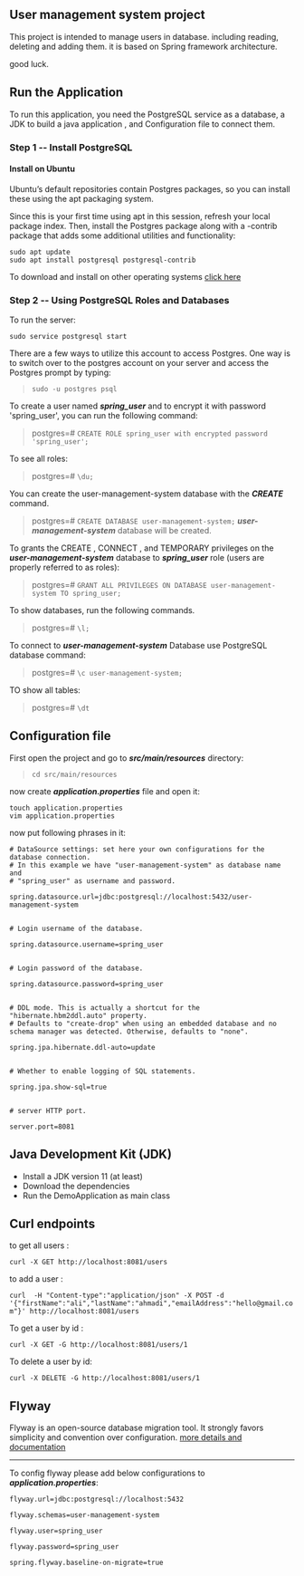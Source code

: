 ## User management system project
 This project is intended to manage users in database.
including reading, deleting and adding them. it is based on Spring framework architecture.
 
good luck.

## Run the Application
 To run this application, you need the PostgreSQL service as a database,
a JDK to build a java application , and Configuration file to connect them.

### Step 1 -- Install PostgreSQL
#### Install on Ubuntu
 Ubuntu’s default repositories contain Postgres packages, so you can install these using the apt packaging system.
  
 Since this is your first time using apt in this session, refresh your local package index. Then, install the Postgres
 package along with a -contrib package that adds some additional utilities and functionality:
 
```
sudo apt update
sudo apt install postgresql postgresql-contrib
```
 
To download and install on other operating systems  [click here](https://www.postgresql.org/download/)
 
### Step 2 -- Using PostgreSQL Roles and Databases

To run the server:

`sudo service postgresql start`

There are a few ways to utilize this account to access Postgres. One way is to switch over to the postgres account on 
your server and access the Postgres prompt by typing:
> `sudo -u postgres psql`

To create a user named **_spring_user_** and to encrypt it with password 'spring_user',
you can run the following command:
> postgres=# `CREATE ROLE spring_user with encrypted password 'spring_user';`

To see all roles:
> postgres=# `\du;`

You can create the user-management-system database with the _**CREATE**_ command.
> postgres=# `CREATE DATABASE user-management-system;`
_**user-management-system**_ database will be created.

To grants the CREATE , CONNECT , and TEMPORARY privileges on the **_user-management-system_** database to 
   **_spring_user_** role (users are properly referred to as roles):
> postgres=# `GRANT ALL PRIVILEGES ON DATABASE user-management-system TO spring_user;`

To show databases, run the following commands.
> postgres=# `\l;`
>
To connect to _**user-management-system**_ Database use PostgreSQL database command:
> postgres=# `\c user-management-system;`

TO show all tables:
> postgres=# `\dt`
## Configuration file
First open the project and go to _**src/main/resources**_ directory:
 
>  `cd src/main/resources`
 
now create _**application.properties**_ file and open it:
 
```
touch application.properties
vim application.properties
```
 
now put following phrases in it:

``` 
# DataSource settings: set here your own configurations for the database connection.
# In this example we have "user-management-system" as database name and 
# "spring_user" as username and password.

spring.datasource.url=jdbc:postgresql://localhost:5432/user-management-system 


# Login username of the database.

spring.datasource.username=spring_user


# Login password of the database.

spring.datasource.password=spring_user


# DDL mode. This is actually a shortcut for the "hibernate.hbm2ddl.auto" property.
# Defaults to "create-drop" when using an embedded database and no schema manager was detected. Otherwise, defaults to "none".

spring.jpa.hibernate.ddl-auto=update


# Whether to enable logging of SQL statements.

spring.jpa.show-sql=true


# server HTTP port.

server.port=8081

```

## Java Development Kit (JDK)
* Install a JDK version 11 (at least)
* Download the dependencies 
* Run the DemoApplication as main class

## Curl endpoints
 to get all users : 
 
 `curl -X GET http://localhost:8081/users`
 
 to add a user :
 
 `curl  -H "Content-type":"application/json" -X POST -d '{"firstName":"ali","lastName":"ahmadi","emailAddress":"hello@gmail.com"}' http://localhost:8081/users`
 
 To get a user by id :
 
 `curl -X GET -G http://localhost:8081/users/1`
 
 To delete a user by id:
 
 `curl -X DELETE -G http://localhost:8081/users/1`
 
 ## Flyway
 Flyway is an open-source database migration tool. It strongly favors simplicity and convention over configuration.
 [more details and documentation](https://flywaydb.org/documentation/)
 ___
 To config flyway please add below configurations to _**application.properties**_:
 
 
 ```
 flyway.url=jdbc:postgresql://localhost:5432

 flyway.schemas=user-management-system

 flyway.user=spring_user

 flyway.password=spring_user

 spring.flyway.baseline-on-migrate=true

 ```